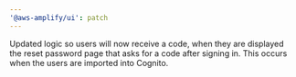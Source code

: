 ```yaml
---
'@aws-amplify/ui': patch
---
```


Updated logic so users will now receive a code, when they are displayed the reset password page that asks for a code after signing in. This occurs when the users are imported into Cognito.

